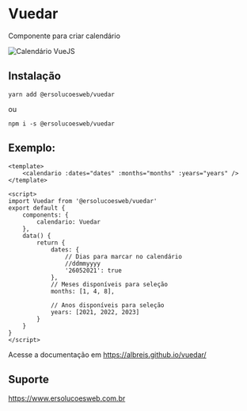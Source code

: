 # Vuedar

Componente para criar calendário

![Calendário VueJS](https://raw.github.com/albreis/vuedar/master/print.png)

## Instalação 

```properties
yarn add @ersolucoesweb/vuedar
```

ou

```properties
npm i -s @ersolucoesweb/vuedar
```

## Exemplo:
```
<template>
    <calendario :dates="dates" :months="months" :years="years" />
</template>

<script>
import Vuedar from '@ersolucoesweb/vuedar'
export default {
    components: {
        calendario: Vuedar
    },
    data() {
        return {
            dates: {
                // Dias para marcar no calendário
                //ddmmyyyy
                '26052021': true
            },
            // Meses disponíveis para seleção
            months: [1, 4, 8],

            // Anos disponíveis para seleção
            years: [2021, 2022, 2023]
        }
    }
}
</script>
```

Acesse a documentação em https://albreis.github.io/vuedar/

## Suporte 
https://www.ersolucoesweb.com.br